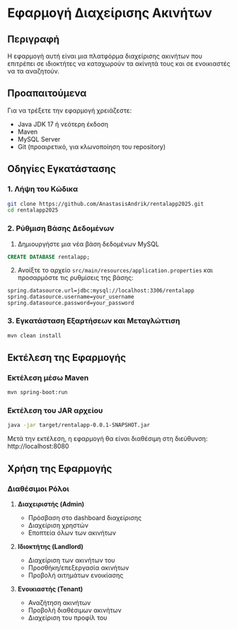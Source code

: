 # Εφαρμογή Διαχείρισης Ακινήτων

## Περιγραφή
Η εφαρμογή αυτή είναι μια πλατφόρμα διαχείρισης ακινήτων που επιτρέπει σε ιδιοκτήτες να καταχωρούν τα ακίνητά τους και σε ενοικιαστές να τα αναζητούν.

## Προαπαιτούμενα
Για να τρέξετε την εφαρμογή χρειάζεστε:
- Java JDK 17 ή νεότερη έκδοση
- Maven
- MySQL Server
- Git (προαιρετικό, για κλωνοποίηση του repository)

## Οδηγίες Εγκατάστασης

### 1. Λήψη του Κώδικα
```bash
git clone https://github.com/AnastasisAndrik/rentalapp2025.git
cd rentalapp2025
```

### 2. Ρύθμιση Βάσης Δεδομένων
1. Δημιουργήστε μια νέα βάση δεδομένων MySQL
```sql
CREATE DATABASE rentalapp;
```

2. Ανοίξτε το αρχείο `src/main/resources/application.properties` και προσαρμόστε τις ρυθμίσεις της βάσης:
```properties
spring.datasource.url=jdbc:mysql://localhost:3306/rentalapp
spring.datasource.username=your_username
spring.datasource.password=your_password
```

### 3. Εγκατάσταση Εξαρτήσεων και Μεταγλώττιση
```bash
mvn clean install
```

## Εκτέλεση της Εφαρμογής

### Εκτέλεση μέσω Maven
```bash
mvn spring-boot:run
```

### Εκτέλεση του JAR αρχείου
```bash
java -jar target/rentalapp-0.0.1-SNAPSHOT.jar
```

Μετά την εκτέλεση, η εφαρμογή θα είναι διαθέσιμη στη διεύθυνση:
http://localhost:8080

## Χρήση της Εφαρμογής

### Διαθέσιμοι Ρόλοι
1. **Διαχειριστής (Admin)**
   - Πρόσβαση στο dashboard διαχείρισης
   - Διαχείριση χρηστών
   - Εποπτεία όλων των ακινήτων

2. **Ιδιοκτήτης (Landlord)**
   - Διαχείριση των ακινήτων του
   - Προσθήκη/επεξεργασία ακινήτων
   - Προβολή αιτημάτων ενοικίασης

3. **Ενοικιαστής (Tenant)**
   - Αναζήτηση ακινήτων
   - Προβολή διαθέσιμων ακινήτων
   - Διαχείριση του προφίλ του


